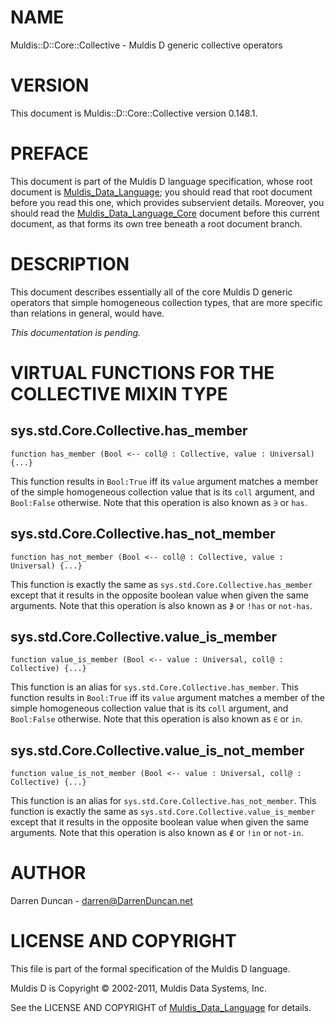 # NAME

Muldis::D::Core::Collective - Muldis D generic collective operators

# VERSION

This document is Muldis::D::Core::Collective version 0.148.1.

# PREFACE

This document is part of the Muldis D language specification, whose root
document is [Muldis_Data_Language](Muldis_Data_Language.md); you should read that root document before
you read this one, which provides subservient details.  Moreover, you
should read the [Muldis_Data_Language_Core](Muldis_Data_Language_Core.md) document before this current
document, as that forms its own tree beneath a root document branch.

# DESCRIPTION

This document describes essentially all of the core Muldis D generic
operators that simple homogeneous collection types, that are more specific
than relations in general, would have.

*This documentation is pending.*

# VIRTUAL FUNCTIONS FOR THE COLLECTIVE MIXIN TYPE

## sys.std.Core.Collective.has_member

`function has_member (Bool <--
coll@ : Collective, value : Universal) {...}`

This function results in `Bool:True` iff its `value` argument matches a
member of the simple homogeneous collection value that is its `coll`
argument, and `Bool:False` otherwise.  Note that this operation is also
known as `∋` or `has`.

## sys.std.Core.Collective.has_not_member

`function has_not_member (Bool <--
coll@ : Collective, value : Universal) {...}`

This function is exactly the same as `sys.std.Core.Collective.has_member`
except that it results in the opposite boolean value when given the same
arguments.  Note that this operation is also known as `∌` or `!has` or
`not-has`.

## sys.std.Core.Collective.value_is_member

`function value_is_member (Bool <--
value : Universal, coll@ : Collective) {...}`

This function is an alias for `sys.std.Core.Collective.has_member`.  This
function results in `Bool:True` iff its `value` argument matches a member
of the simple homogeneous collection value that is its `coll` argument,
and `Bool:False` otherwise.  Note that this operation is also known as
`∈` or `in`.

## sys.std.Core.Collective.value_is_not_member

`function value_is_not_member (Bool <--
value : Universal, coll@ : Collective) {...}`

This function is an alias for `sys.std.Core.Collective.has_not_member`.
This function is exactly the same as
`sys.std.Core.Collective.value_is_member` except that it results in the
opposite boolean value when given the same arguments.  Note that this
operation is also known as `∉` or `!in` or `not-in`.

# AUTHOR

Darren Duncan - darren@DarrenDuncan.net

# LICENSE AND COPYRIGHT

This file is part of the formal specification of the Muldis D language.

Muldis D is Copyright © 2002-2011, Muldis Data Systems, Inc.

See the LICENSE AND COPYRIGHT of [Muldis_Data_Language](Muldis_Data_Language.md) for details.

